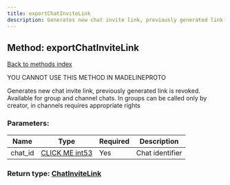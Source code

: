 ```yaml
---
title: exportChatInviteLink
description: Generates new chat invite link, previously generated link is revoked. Available for group and channel chats. In groups can be called only by creator, in channels requires appropriate rights
---
```

## Method: exportChatInviteLink  
[Back to methods index](index.md)


YOU CANNOT USE THIS METHOD IN MADELINEPROTO


Generates new chat invite link, previously generated link is revoked. Available for group and channel chats. In groups can be called only by creator, in channels requires appropriate rights

### Parameters:

| Name     |    Type       | Required | Description |
|----------|---------------|----------|-------------|
|chat\_id|[CLICK ME int53](../types/int53.md) | Yes|Chat identifier|


### Return type: [ChatInviteLink](../types/ChatInviteLink.md)

